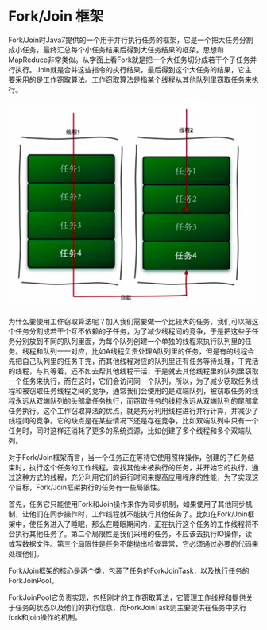 # Fork/Join 框架

Fork/Join时Java7提供的一个用于并行执行任务的框架，它是一个把大任务分割成小任务，最终汇总每个小任务结果后得到大任务结果的框架。思想和MapReduce非常类似。从字面上看Fork就是把一个大任务切分成若干个子任务并行执行。Join就是合并这些指令的执行结果，最后得到这个大任务的结果，它主要采用的是工作窃取算法。工作窃取算法是指某个线程从其他队列里窃取任务来执行。

![8.2工作窃取运行流程图.png](imgs/8.2工作窃取运行流程图.png)

为什么要使用工作窃取算法呢？加入我们需要做一个比较大的任务，我们可以把这个任务分割成若干个互不依赖的子任务，为了减少线程间的竞争，于是把这些子任务分别放到不同的队列里面，为每个队列创建一个单独的线程来执行队列里的任务。线程和队列一一对应，比如A线程负责处理A队列里的任务，但是有的线程会先把自己队列里的任务干完，而其他线程对应的队列里还有任务等待处理，干完活的线程，与其等着，还不如去帮其他线程干活，于是就去其他线程里的队列里窃取一个任务来执行，而在这时，它们会访问同一个队列，所以，为了减少窃取任务线程和被窃取任务线程之间的竞争，通常我们会使用的是双端队列，被窃取任务的线程永远从双端队列的头部拿任务执行，而窃取任务的线程永远从双端队列的尾部拿任务执行。这个工作窃取算法的优点，就是充分利用线程进行并行计算，并减少了线程间的竞争。它的缺点是在某些情况下还是存在竞争，比如双端队列中只有一个任务时，同时这样还消耗了更多的系统资源，比如创建了多个线程和多个双端队列。

对于Fork/Join框架而言，当一个任务正在等待它使用照样操作，创建的子任务结束时，执行这个任务的工作线程，查找其他未被执行的任务，并开始它的执行，通过这种方式的线程，充分利用它们的运行时间来提高应用程序的性能，为了实现这个目标，Fork/Join框架执行的任务有一些局限性。

首先，任务它只能使用Fork和Join操作来作为同步机制，如果使用了其他同步机制，让他们在同步操作时，工作线程就不能执行其他任务了。比如在Fork/Join框架中，使任务进入了睡眠，那么在睡眠期间内，正在执行这个任务的工作线程将不会执行其他任务了。第二个局限性是我们采用的任务，不应该去执行IO操作，读或写数据文件。第三个局限性是任务不能抛出检查异常，它必须通过必要的代码来处理他们。

Fork/Join框架的核心是两个类，包装了任务的ForkJoinTask，以及执行任务的ForkJoinPool。

ForkJoinPool它负责实现，包括刚才的工作窃取算法，它管理工作线程和提供关于任务的状态以及他们的执行信息，而ForkJoinTask则主要提供在任务中执行fork和join操作的机制。